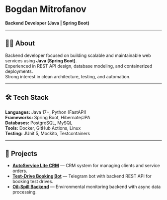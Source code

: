# Bogdan Mitrofanov  
**Backend Developer (Java | Spring Boot)**  

---

## 👨‍💻 About  
Backend developer focused on building scalable and maintainable web services using **Java (Spring Boot)**.  
Experienced in REST API design, database modeling, and containerized deployments.  
Strong interest in clean architecture, testing, and automation.  

---

## 🛠 Tech Stack  
**Languages:** Java 17+, Python (FastAPI)  
**Frameworks:** Spring Boot, Hibernate/JPA  
**Databases:** PostgreSQL, MySQL  
**Tools:** Docker, GitHub Actions, Linux  
**Testing:** JUnit 5, Mockito, Testcontainers  

---

## 🚀 Projects  
- **[AutoService Lite CRM](https://github.com/mitrofanovbp/autoservice-lite-crm)** — CRM system for managing clients and service orders.  
- **[Test-Drive Booking Bot](https://github.com/mitrofanovbp/test-drive-booking-bot)** — Telegram bot with backend REST API for booking test drives.  
- **[Oil-Spill Backend](https://github.com/mitrofanovbp/oil-spill-backend)** — Environmental monitoring backend with async data processing.  
